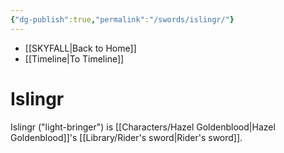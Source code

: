 ```yaml
---
{"dg-publish":true,"permalink":"/swords/islingr/"}
---
```


- [[SKYFALL\|Back to Home]]
- [[Timeline\|To Timeline]]

# Islingr
Islingr ("light-bringer") is [[Characters/Hazel Goldenblood\|Hazel Goldenblood]]'s [[Library/Rider's sword\|Rider's sword]]. 
